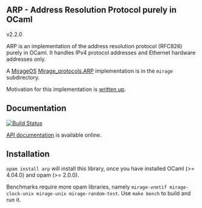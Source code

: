 ## ARP - Address Resolution Protocol purely in OCaml

v2.2.0

ARP is an implementation of the address resolution protocol (RFC826) purely in
OCaml.  It handles IPv4 protocol addresses and Ethernet hardware addresses only.

A [MirageOS](https://mirage.io)
[Mirage_protocols.ARP](https://github.com/mirage/mirage-protocols/blob/4776d2ab1d8c5b1bfd69d46583779c2caef7b5e8/src/mirage_protocols.mli#L169)
implementation is in the `mirage` subdirectory.

Motivation for this implementation is [written up](https://hannes.nqsb.io/Posts/ARP).

## Documentation

[![Build Status](https://travis-ci.org/mirage/arp.svg?branch=master)](https://travis-ci.org/mirage/arp)

[API documentation](https://mirage.github.io/arp/) is available online.

## Installation

`opam install arp` will install this library, once you have installed OCaml (>=
4.04.0) and opam (>= 2.0.0).

Benchmarks require more opam libraries, namely `mirage-vnetif mirage-clock-unix
mirage-unix mirage-random-test`.  Use `make bench` to build and run it.
